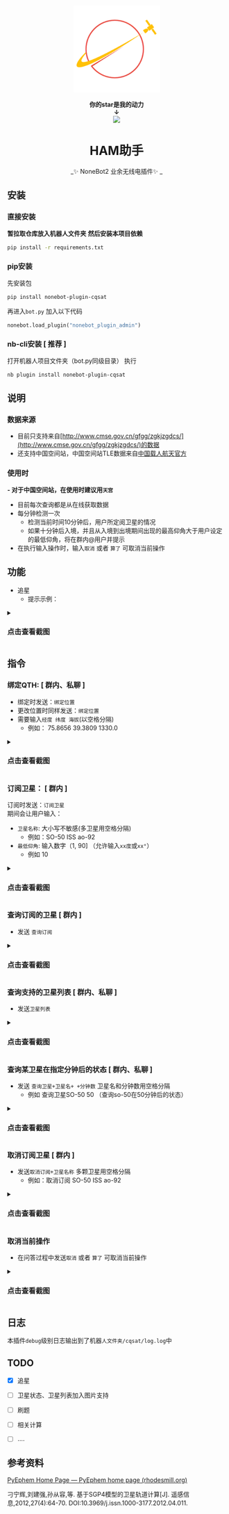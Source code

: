 
<p align="center">
  <a href="#"><img src="img/cqsat.png" width="200" height="200" alt="nonebot"></a>
</p>

<div align="center">  
  
**你的star是我的动力**  
**↓**  
<img src="https://img.shields.io/github/stars/yzyyz1387/cqsat.svg?style=social">  
# HAM助手  
  
  _✨ NoneBot2 业余无线电插件✨ _    
</div>

## 安装
### 直接安装
**暂拉取仓库放入机器人文件夹**
**然后安装本项目依赖**
```bash
pip install -r requirements.txt
```
### pip安装
先安装包
```bash
pip install nonebot-plugin-cqsat
```
再进入`bot.py` 
加入以下代码
```python
nonebot.load_plugin("nonebot_plugin_admin")
```

### nb-cli安装  [ 推荐 ]
打开机器人项目文件夹（bot.py同级目录）
执行
```bash
nb plugin install nonebot-plugin-cqsat
```


## 说明
### 数据来源
- 目前只支持来自[http://www.cmse.gov.cn/gfgg/zgkjzgdcs/](http://www.cmse.gov.cn/gfgg/zgkjzgdcs/)的数据
- 还支持中国空间站，中国空间站TLE数据来自[中国载人航天官方](http://www.cmse.gov.cn/gfgg/zgkjzgdcs/)
### 使用时
**- 对于中国空间站，在使用时建议用`天宫`**
- 目前每次查询都是从在线获取数据
- 每分钟检测一次
  - 检测当前时间10分钟后，用户所定阅卫星的情况
  - 如果十分钟后入境，并且从入境到出境期间出现的最高仰角大于用户设定的最低仰角，将在群内@用户并提示
- 在执行输入操作时，输入`取消` 或者 `算了` 可取消当前操作
## 功能
- 追星
  - 提示示例：
<details>
  <summary> <h3>点击查看截图</h3></summary>  

[](img/readme/at_user.png)

</details>

## 指令
### 绑定QTH:  [ 群内、私聊 ]
- 绑定时发送：`绑定位置`  
- 更改位置时同样发送：`绑定位置`    
- 需要输入`经度 纬度 海拔`(以空格分隔)
  - 例如：  75.8656 39.3809 1330.0

<details>
  <summary> <h3>点击查看截图</h3></summary>  

[](img/readme/qth.gif)

</details>
  

### 订阅卫星：  [ 群内 ]
订阅时发送：`订阅卫星`  
期间会让用户输入：
- `卫星名称`:  大小写不敏感(多卫星用空格分隔)
  - 例如：SO-50 ISS ao-92  
- `最低仰角`:  输入数字（1, 90] （允许输入`xx度`或`xx°`）
  - 例如 10

<details>
  <summary> <h3>点击查看截图</h3></summary>  

[](img/readme/sat_sub.gif)

</details>

### 查询订阅的卫星 [ 群内 ]
- 发送  `查询订阅`
<details>
  <summary> <h3>点击查看截图</h3></summary>  

[](img/readme/refer_sub.gif)

</details>

### 查询支持的卫星列表 [ 群内、私聊 ]
- 发送`卫星列表`

<details>
  <summary> <h3>点击查看截图</h3></summary>  

[](img/readme/sat_list.gif)

</details>

### 查询某卫星在指定分钟后的状态 [ 群内、私聊 ]
- 发送  `查询卫星+卫星名+ +分钟数`  卫星名和分钟数用空格分隔
  - 例如 查询卫星SO-50 50  （查询so-50在50分钟后的状态）

<details>
  <summary> <h3>点击查看截图</h3></summary>  

[](img/readme/refer_sat_byTime.gif)

</details>

### 取消订阅卫星  [ 群内 ]
- 发送`取消订阅+卫星名称` 多颗卫星用空格分隔
  - 例如：取消订阅 SO-50 ISS ao-92
<details>
  <summary> <h3>点击查看截图</h3></summary>  

[](img/readme/sat_unsub.gif)

</details>

### 取消当前操作
- 在问答过程中发送`取消` 或者 `算了` 可取消当前操作

<details>
  <summary> <h3>点击查看截图</h3></summary>  

[](img/readme/cancel.gif)

</details>


## 日志
本插件`debug`级别日志输出到了机器`人文件夹/cqsat/log.log`中

## TODO
- [x] 追星
- [ ] 卫星状态、卫星列表加入图片支持
- [ ] 刷题
- [ ] 相关计算
- [ ] ....



## 参考资料

[PyEphem Home Page — PyEphem home page (rhodesmill.org)](https://rhodesmill.org/pyephem/)

刁宁辉,刘建强,孙从容,等. 基于SGP4模型的卫星轨道计算[J]. 遥感信息,2012,27(4):64-70. DOI:10.3969/j.issn.1000-3177.2012.04.011.
